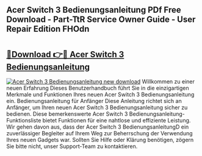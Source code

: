 ## Acer Switch 3 Bedienungsanleitung PDf Free Download - Part-TtR Service Owner Guide - User Repair Edition FHOdn

# <h2><a href="http://df641ox.blite.top/?on=Acer+Switch+3+Bedienungsanleitung">🔗Download 👉🔴 Acer Switch 3 Bedienungsanleitung</a></h2>

[![Acer Switch 3 Bedienungsanleitung new download](https://i.imgur.com/lujVjoI.png)](http://df641ox.blite.top/?on=Acer+Switch+3+Bedienungsanleitung)
Willkommen zu einer neuen Erfahrung Dieses Benutzerhandbuch führt Sie in die einzigartigen Merkmale und Funktionen Ihres neuen Acer Switch 3 Bedienungsanleitung ein. Bedienungsanleitung für Anfänger Diese Anleitung richtet sich an Anfänger, um Ihren neuen Acer Switch 3 Bedienungsanleitung sicher zu bedienen. Diese bemerkenswerte Acer Switch 3 Bedienungsanleitung-Funktionsliste bietet Funktionen für eine nahtlose und effiziente Leistung. Wir gehen davon aus, dass der Acer Switch 3 BedienungsanleitungD ein zuverlässiger Begleiter auf Ihrem Weg zur Beherrschung der Verwendung Ihres neuen Gadgets war. Sollten Sie Hilfe oder Klärung benötigen, zögern Sie bitte nicht, unser Support-Team zu kontaktieren.
